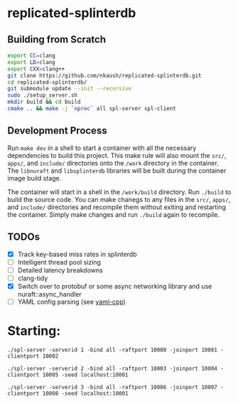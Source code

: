 # replicated-splinterdb

## Building from Scratch

```bash
export CC=clang
export LD=clang
export CXX=clang++
git clone https://github.com/nkaush/replicated-splinterdb.git
cd replicated-splinterdb/
git submodule update --init --recursive
sudo ./setup_server.sh
mkdir build && cd build
cmake .. && make -j `nproc` all spl-server spl-client
```

## Development Process

Run `make dev` in a shell to start a container with all the necessary dependencies to build this project. This make rule will also mount the `src/`, `apps/`, and `include/` directories onto the `/work` directory in the container. The `libnuraft` and `libsplinterdb` libraries will be built during the container image build stage.

The container will start in a shell in the `/work/build` directory. Run `./build` to build the source code. You can make chanegs to any files in the `src/`, `apps/`, and `include/` directories and recompile them without exiting and restarting the container. Simply make changes and run `./build` again to recompile.

## TODOs

- [x] Track key-based miss rates in splinterdb
- [ ] Intelligent thread pool sizing
- [ ] Detailed latency breakdowns
- [ ] clang-tidy
- [x] Switch over to protobuf or some async networking library and use nuraft::async_handler
- [ ] YAML config parsing (see [yaml-cpp](https://github.com/jbeder/yaml-cpp/wiki/Tutorial))

# Starting:
```
./spl-server -serverid 1 -bind all -raftport 10000 -joinport 10001 -clientport 10002

./spl-server -serverid 2 -bind all -raftport 10003 -joinport 10004 -clientport 10005 -seed localhost:10001

./spl-server -serverid 3 -bind all -raftport 10006 -joinport 10007 -clientport 10008 -seed localhost:10001
```
